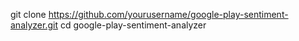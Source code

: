 git clone https://github.com/yourusername/google-play-sentiment-analyzer.git
cd google-play-sentiment-analyzer
